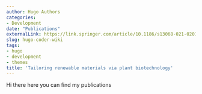 ```yaml
---
author: Hugo Authors
categories:
- Development
date: "Publications"
externalLink: https://link.springer.com/article/10.1186/s13068-021-02010-z
slug: hugo-coder-wiki
tags:
- hugo
- development
- themes
title: 'Tailoring renewable materials via plant biotechnology'
---
```


Hi there here you can find my publications

